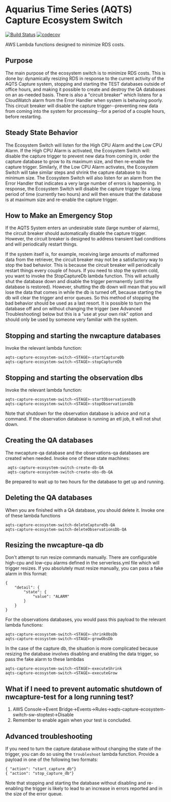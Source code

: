 # Aquarius Time Series (AQTS) Capture Ecosystem Switch
[![Build Status](https://travis-ci.org/usgs/aqts-capture-ecosystem-switch.svg?branch=master)](https://travis-ci.org/usgs/aqts-capture-ecosystem-switch)
[![codecov](https://codecov.io/gh/usgs/aqts-capture-ecosystem-switch/branch/master/graph/badge.svg)](https://codecov.io/gh/usgs/aqts-capture-ecosystem-switch)

AWS Lambda functions designed to minimize RDS costs.

## Purpose

The main purpose of the ecosystem switch is to minimize RDS costs.  This is done by:  dynamically resizing RDS in
response to the current activity of the AQTS Capture system, stopping and starting the TEST databases outside of office
hours, and making it possible to create and destroy the QA databases on an as-needed basis.  There is also a "circuit breaker"
which listens for a CloudWatch alarm from the Error Handler when system is behaving poorly.  This
circuit breaker will disable the capture trigger--preventing new data from coming into the system for processing--for
a period of a couple hours, before restarting. 

## Steady State Behavior

The Ecosystem Switch will listen for the High CPU Alarm and the Low CPU Alarm.  If the High CPU Alarm is activated,
the Ecosystem Switch will:  disable the capture trigger to prevent new data from coming in, order the capture database
to grow to its maximum size, and then re-enable the capture trigger.  Similarly, if the Low CPU Alarm activates, the
Ecosystem Switch will take similar steps and shrink the capture database to its minimum size.   The Ecosystem Switch
will also listen for an alarm from the Error Handler that indicates a very large number of errors is happening.  In
response, the Ecosystem Switch will disable the capture trigger for a long period of time (currently two hours) and
will then ensure that the database is at maximum size and re-enable the capture trigger.

## How to Make an Emergency Stop

If the AQTS System enters an undesirable state (large number of alarms), the circuit breaker should automatically 
disable the capture trigger.  However, the circuit breaker is designed to address transient bad conditions and will
periodically restart things.  

If the system itself is, for example, receiving large amounts of malformed data from the retriever, the circuit breaker 
may not be a satisfactory way to stop the bad behavior.  This is because the circuit breaker will periodically restart
things every couple of hours.  If you need to stop the system cold, you want to invoke the StopCaptureDb lambda function.
This will actually shut the database down and disable the trigger permanently (until the database is restored).  However,
shutting the db down will mean that you will lose the data that comes in while the db is turned off, because starting
the db will clear the trigger and error queues.  So this method of stopping the bad behavior should be used as a last
resort.  It is possible to turn the database off and on without changing the trigger (see Advanced Troubleshooting) 
below but this is a "use at your own risk" option and should only be used by someone very familiar with the system.

## Stopping and starting the nwcapture databases

Invoke the relevant lambda function:

```
aqts-capture-ecosystem-switch-<STAGE>-startCaptureDb
aqts-capture-ecosystem-switch-<STAGE>-stopCaptureDb
```

## Stopping and starting the observation dbs

Invoke the relevant lambda function:

```
aqts-capture-ecosystem-switch-<STAGE>-startObservationsDb
aqts-capture-ecosystem-switch-<STAGE>-stopObservationsDb
```


Note that shutdown for the observation database is advice and not a command.  If the observation database is running 
an etl job, it will not shut down.

## Creating the QA databases

The nwcapture-qa database and the observations-qa databases are created when needed.  Invoke one of these state 
machines:

```
 aqts-capture-ecosystem-switch-create-db-QA 
 aqts-capture-ecosystem-switch-create-obs-db-QA
```

Be prepared to wait up to two hours for the database to get up and running.

## Deleting the QA databases

When you are finished with a QA database, you should delete it.  Invoke one of these lambda functions 

```
aqts-capture-ecosystem-switch-deleteCaptureDb-QA
aqts-capture-ecosystem-switch-deleteObservationsDb-QA
```

## Resizing the nwcapture-qa db

Don't attempt to run resize commands manually.  There are configurable high-cpu and low-cpu alarms defined in the 
serverless.yml file which will trigger resizes.  If you absolutely must resize manually, you can pass a fake alarm
in this format:

```
{
    "detail": {
        "state": {
            "value": "ALARM"
        }
    }
}
```

For the observations databases, you would pass this payload to the relevant lambda functions:

```
aqts-capture-ecosystem-switch-<STAGE>-shrinkObsDb
aqts-capture-ecosystem-switch-<STAGE>-growObsDb
```

In the case of the capture db, the situation is more complicated because resizing the database involves disabling
and enabling the data trigger, so pass the fake alarm to these lambdas

```
aqts-capture-ecosystem-switch-<STAGE>-executeShrink
aqts-capture-ecosystem-switch-<STAGE>-executeGrow
```

## What if I need to prevent automatic shutdown of nwcapture-test for a long running test?

1. AWS Console->Event Bridge->Events->Rules->aqts-capture-ecosystem-switch-sw-stoptest->Disable
2. Remember to enable again when your test is concluded.

## Advanced troubleshooting

If you need to turn the capture database without changing the state of the trigger, you can do so using the
```troubleshoot``` lambda function.  Provide a payload in one of the following two formats:

```
{ "action": "start_capture_db"}
{ "action": "stop_capture_db"}
```

Note that stopping and starting the database without disabling and re-enabling the trigger is likely to
lead to an increase in errors reported and in the size of the error queue.  
